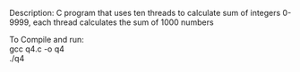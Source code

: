 

Description: C program that uses ten threads to calculate sum of integers 0-9999, each thread calculates the sum of 1000 numbers

To Compile and run: <br>
gcc q4.c -o q4 <br>
./q4
